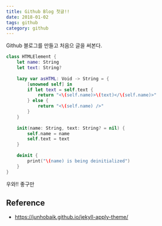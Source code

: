 ```yaml
---
title: Github Blog 첫글!!
date: 2018-01-02
tags: github 
category: github
---
```


Github 블로그를 만들고 처음으 글을 써본다.

```swift
class HTMLElement {
    let name: String
    let text: String?
    
    lazy var asHTML: Void -> String = {
        [unowned self] in
        if let text = self.text {
            return "<\(self.name)>\(text)</\(self.name)>"
        } else {
            return "<\(self.name) />"
        }
    }
    
    init(name: String, text: String? = nil) {
        self.name = name
        self.text = text
    }
    
    deinit {
        print("\(name) is being deinitialized")
    }
}
```

우와!! 좋구만

## Reference

- https://junhobaik.github.io/jekyll-apply-theme/
